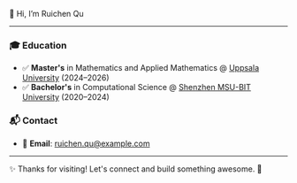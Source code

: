  👋 Hi, I’m Ruichen Qu
 
---
### 🎓 Education  
- ✅ **Master's** in Mathematics and Applied Mathematics @ [Uppsala University](https://www.uu.se/) (2024–2026)  
- ✅ **Bachelor's** in Computational Science @ [Shenzhen MSU-BIT University](https://www.msubit.edu.cn/) (2020–2024) 

### 📬 Contact  
- 📧 **Email**: ruichen.qu@example.com

---
✨ Thanks for visiting! Let's connect and build something awesome. 🚀  
<!---
Ruichen0508/Ruichen0508 is a ✨ special ✨ repository because its `README.md` (this file) appears on your GitHub profile.
You can click the Preview link to take a look at your changes.
--->
